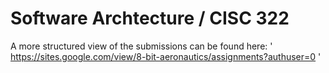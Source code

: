 # Software Archtecture / CISC 322

A more structured view of the submissions can be found here: ' https://sites.google.com/view/8-bit-aeronautics/assignments?authuser=0 '
